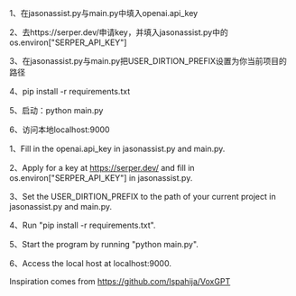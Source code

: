 1、在jasonassist.py与main.py中填入openai.api_key

2、去https://serper.dev/申请key，并填入jasonassist.py中的os.environ["SERPER_API_KEY"]

3、在jasonassist.py与main.py把USER_DIRTION_PREFIX设置为你当前项目的路径

4、pip install -r requirements.txt

5、启动：python main.py

6、访问本地localhost:9000

1、Fill in the openai.api_key in jasonassist.py and main.py.

2、Apply for a key at https://serper.dev/ and fill in os.environ["SERPER_API_KEY"] in jasonassist.py.

3、Set the USER_DIRTION_PREFIX to the path of your current project in jasonassist.py and main.py.

4、Run "pip install -r requirements.txt".

5、Start the program by running "python main.py".

6、Access the local host at localhost:9000.

Inspiration comes from https://github.com/lspahija/VoxGPT